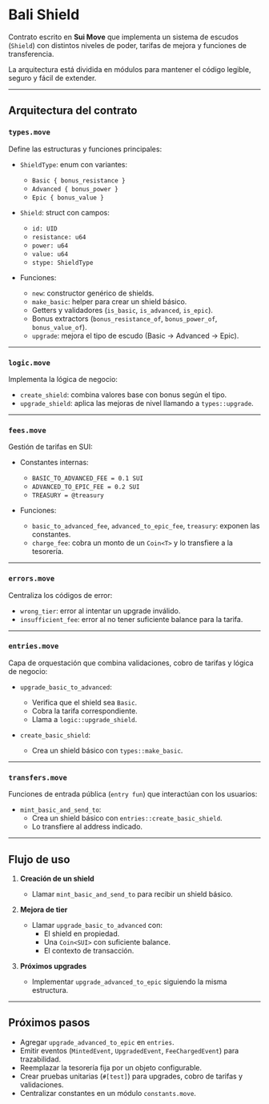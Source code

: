 # Bali Shield

Contrato escrito en **Sui Move** que implementa un sistema de escudos (`Shield`) con distintos niveles de poder, tarifas de mejora y funciones de transferencia.

La arquitectura está dividida en módulos para mantener el código legible, seguro y fácil de extender.

---

## Arquitectura del contrato

### `types.move`
Define las estructuras y funciones principales:

- `ShieldType`: enum con variantes:
  - `Basic { bonus_resistance }`
  - `Advanced { bonus_power }`
  - `Epic { bonus_value }`

- `Shield`: struct con campos:
  - `id: UID`
  - `resistance: u64`
  - `power: u64`
  - `value: u64`
  - `stype: ShieldType`

- Funciones:
  - `new`: constructor genérico de shields.
  - `make_basic`: helper para crear un shield básico.
  - Getters y validadores (`is_basic`, `is_advanced`, `is_epic`).
  - Bonus extractors (`bonus_resistance_of`, `bonus_power_of`, `bonus_value_of`).
  - `upgrade`: mejora el tipo de escudo (Basic → Advanced → Epic).

---

### `logic.move`
Implementa la lógica de negocio:

- `create_shield`: combina valores base con bonus según el tipo.
- `upgrade_shield`: aplica las mejoras de nivel llamando a `types::upgrade`.

---

### `fees.move`
Gestión de tarifas en SUI:

- Constantes internas:
  - `BASIC_TO_ADVANCED_FEE = 0.1 SUI`
  - `ADVANCED_TO_EPIC_FEE = 0.2 SUI`
  - `TREASURY = @treasury`

- Funciones:
  - `basic_to_advanced_fee`, `advanced_to_epic_fee`, `treasury`: exponen las constantes.
  - `charge_fee`: cobra un monto de un `Coin<T>` y lo transfiere a la tesorería.

---

### `errors.move`
Centraliza los códigos de error:

- `wrong_tier`: error al intentar un upgrade inválido.
- `insufficient_fee`: error al no tener suficiente balance para la tarifa.

---

### `entries.move`
Capa de orquestación que combina validaciones, cobro de tarifas y lógica de negocio:

- `upgrade_basic_to_advanced`:
  - Verifica que el shield sea `Basic`.
  - Cobra la tarifa correspondiente.
  - Llama a `logic::upgrade_shield`.

- `create_basic_shield`:
  - Crea un shield básico con `types::make_basic`.

---

### `transfers.move`
Funciones de entrada pública (`entry fun`) que interactúan con los usuarios:

- `mint_basic_and_send_to`:
  - Crea un shield básico con `entries::create_basic_shield`.
  - Lo transfiere al address indicado.

---

## Flujo de uso

1. **Creación de un shield**  
   - Llamar `mint_basic_and_send_to` para recibir un shield básico.

2. **Mejora de tier**  
   - Llamar `upgrade_basic_to_advanced` con:
     - El shield en propiedad.
     - Una `Coin<SUI>` con suficiente balance.
     - El contexto de transacción.

3. **Próximos upgrades**  
   - Implementar `upgrade_advanced_to_epic` siguiendo la misma estructura.

---

## Próximos pasos

- Agregar `upgrade_advanced_to_epic` en `entries`.
- Emitir eventos (`MintedEvent`, `UpgradedEvent`, `FeeChargedEvent`) para trazabilidad.
- Reemplazar la tesorería fija por un objeto configurable.
- Crear pruebas unitarias (`#[test]`) para upgrades, cobro de tarifas y validaciones.
- Centralizar constantes en un módulo `constants.move`.
